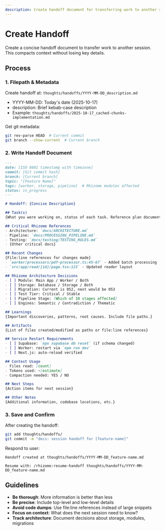```yaml
---
description: Create handoff document for transferring work to another session
---
```


# Create Handoff

Create a concise handoff document to transfer work to another session. This compacts context without losing key details.

## Process

### 1. Filepath & Metadata

Create handoff at: `thoughts/handoffs/YYYY-MM-DD_description.md`
- YYYY-MM-DD: Today's date (2025-10-17)
- description: Brief kebab-case description
- Example: `thoughts/handoffs/2025-10-17_cached-chunks-implementation.md`

Get git metadata:
```bash
git rev-parse HEAD  # Current commit
git branch --show-current  # Current branch
```

### 2. Write Handoff Document

```markdown
---
date: [ISO 8601 timestamp with timezone]
commit: [Git commit hash]
branch: [Current branch]
topic: "[Feature Name]"
tags: [worker, storage, pipeline]  # Rhizome modules affected
status: in_progress
---

# Handoff: {Concise Description}

## Task(s)
{What you were working on, status of each task. Reference plan documents if applicable.}

## Critical Rhizome References
- Architecture: `docs/ARCHITECTURE.md`
- Pipeline: `docs/PROCESSING_PIPELINE.md`
- Testing: `docs/testing/TESTING_RULES.md`
- {Other critical docs}

## Recent Changes
{File:line references for changes made}
- `worker/processors/pdf-processor.ts:45-67` - Added batch processing
- `src/app/read/[id]/page.tsx:123` - Updated reader layout

## Rhizome Architecture Decisions
- [ ] Module: Main App / Worker / Both
- [ ] Storage: Database / Storage / Both
- [ ] Migration: Current is 052, next would be 053
- [ ] Test Tier: Critical / Stable
- [ ] Pipeline Stage: [Which of 10 stages affected]
- [ ] Engines: Semantic / Contradiction / Thematic

## Learnings
{Important discoveries, patterns, root causes. Include file paths.}

## Artifacts
{List of files created/modified as paths or file:line references}

## Service Restart Requirements
- [ ] Supabase: `npx supabase db reset` (if schema changed)
- [ ] Worker: restart via `npm run dev`
- [ ] Next.js: auto-reload verified

## Context Usage
- Files read: [count]
- Tokens used: ~[estimate]
- Compaction needed: YES / NO

## Next Steps
{Action items for next session}

## Other Notes
{Additional information, codebase locations, etc.}
```

### 3. Save and Confirm

After creating the handoff:

```bash
git add thoughts/handoffs/
git commit -m "docs: session handoff for [feature-name]"
```

Respond to user:
```
Handoff created at thoughts/handoffs/YYYY-MM-DD_feature-name.md

Resume with: /rhizome:resume-handoff thoughts/handoffs/YYYY-MM-DD_feature-name.md
```

## Guidelines

- **Be thorough**: More information is better than less
- **Be precise**: Include top-level and low-level details
- **Avoid code dumps**: Use file:line references instead of large snippets
- **Focus on context**: What does the next session need to know?
- **Track architecture**: Document decisions about storage, modules, migrations
